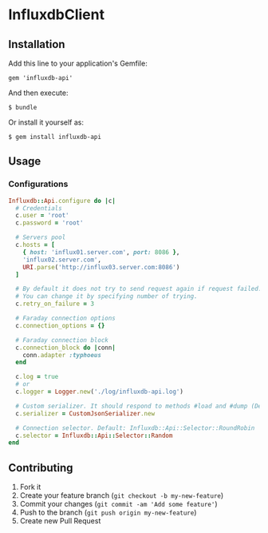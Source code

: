 # InfluxdbClient

## Installation

Add this line to your application's Gemfile:

    gem 'influxdb-api'

And then execute:

    $ bundle

Or install it yourself as:

    $ gem install influxdb-api

## Usage

### Configurations

```ruby
Influxdb::Api.configure do |c|
  # Credentials
  c.user = 'root'
  c.password = 'root'

  # Servers pool
  c.hosts = [
    { host: 'influx01.server.com', port: 8086 },
    'influx02.server.com',
    URI.parse('http://influx03.server.com:8086')
  ]

  # By default it does not try to send request again if request failed.
  # You can change it by specifying number of trying.
  c.retry_on_failure = 3

  # Faraday connection options
  c.connection_options = {}

  # Faraday connection block
  c.connection_block do |conn|
    conn.adapter :typhoeus
  end

  c.log = true
  # or
  c.logger = Logger.new('./log/influxdb-api.log')

  # Custom serializer. It should respond to methods #load and #dump (Default: MultiJson)
  c.serializer = CustomJsonSerializer.new

  # Connection selector. Default: Influxdb::Api::Selector::RoundRobin
  c.selector = Influxdb::Api::Selector::Random
end
```

## Contributing

1. Fork it
2. Create your feature branch (`git checkout -b my-new-feature`)
3. Commit your changes (`git commit -am 'Add some feature'`)
4. Push to the branch (`git push origin my-new-feature`)
5. Create new Pull Request
